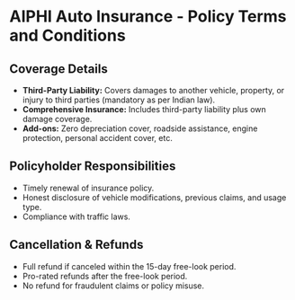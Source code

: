 # AIPHI Auto Insurance - Policy Terms and Conditions

## Coverage Details
- **Third-Party Liability:** Covers damages to another vehicle, property, or injury to third parties (mandatory as per Indian law).
- **Comprehensive Insurance:** Includes third-party liability plus own damage coverage.
- **Add-ons:** Zero depreciation cover, roadside assistance, engine protection, personal accident cover, etc.

## Policyholder Responsibilities
- Timely renewal of insurance policy.
- Honest disclosure of vehicle modifications, previous claims, and usage type.
- Compliance with traffic laws.

## Cancellation & Refunds
- Full refund if canceled within the 15-day free-look period.
- Pro-rated refunds after the free-look period.
- No refund for fraudulent claims or policy misuse.
